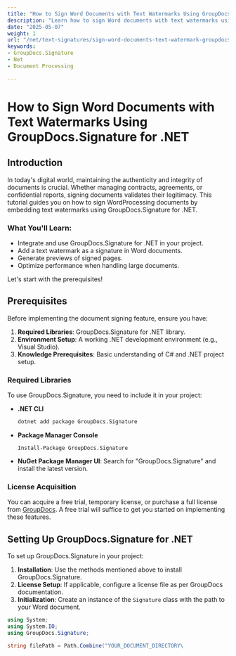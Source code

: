 ```yaml
---
title: "How to Sign Word Documents with Text Watermarks Using GroupDocs.Signature for .NET"
description: "Learn how to sign Word documents with text watermarks using GroupDocs.Signature for .NET, ensuring document integrity and authenticity."
date: "2025-05-07"
weight: 1
url: "/net/text-signatures/sign-word-documents-text-watermark-groupdocs-dotnet/"
keywords:
- GroupDocs.Signature
- Net
- Document Processing

---
```



# How to Sign Word Documents with Text Watermarks Using GroupDocs.Signature for .NET

## Introduction
In today's digital world, maintaining the authenticity and integrity of documents is crucial. Whether managing contracts, agreements, or confidential reports, signing documents validates their legitimacy. This tutorial guides you on how to sign WordProcessing documents by embedding text watermarks using GroupDocs.Signature for .NET.

### What You'll Learn:
- Integrate and use GroupDocs.Signature for .NET in your project.
- Add a text watermark as a signature in Word documents.
- Generate previews of signed pages.
- Optimize performance when handling large documents.

Let's start with the prerequisites!

## Prerequisites
Before implementing the document signing feature, ensure you have:
1. **Required Libraries**: GroupDocs.Signature for .NET library.
2. **Environment Setup**: A working .NET development environment (e.g., Visual Studio).
3. **Knowledge Prerequisites**: Basic understanding of C# and .NET project setup.

### Required Libraries
To use GroupDocs.Signature, you need to include it in your project:
- **.NET CLI**
  ```bash
  dotnet add package GroupDocs.Signature
  ```
- **Package Manager Console**
  ```
  Install-Package GroupDocs.Signature
  ```

- **NuGet Package Manager UI**: Search for "GroupDocs.Signature" and install the latest version.

### License Acquisition
You can acquire a free trial, temporary license, or purchase a full license from [GroupDocs](https://purchase.groupdocs.com/buy). A free trial will suffice to get you started on implementing these features.

## Setting Up GroupDocs.Signature for .NET
To set up GroupDocs.Signature in your project:
1. **Installation**: Use the methods mentioned above to install GroupDocs.Signature.
2. **License Setup**: If applicable, configure a license file as per GroupDocs documentation.
3. **Initialization**: Create an instance of the `Signature` class with the path to your Word document.

```csharp
using System;
using System.IO;
using GroupDocs.Signature;

string filePath = Path.Combine("YOUR_DOCUMENT_DIRECTORY\
